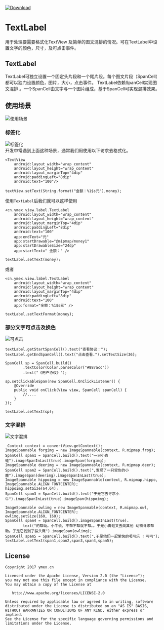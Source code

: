 [ ![Download](https://api.bintray.com/packages/ymex/maven/textlabel/images/download.svg) ](https://bintray.com/ymex/maven/textlabel/_latestVersion)

# TextLabel
用于处理要需要格式化TextView 及简单的图文混排的情况。可在TextLabel中设置文字的颜色，尺寸，及可点击事件。

## TextLabel

TextLabel可独立设置一个固定头片段和一个尾片段。每个图文片段（SpanCell）都可以独门设置颜色，图片，大小，点击事件。
TextLabel依赖SpanCell实现图文混排 。一个SpanCell由文字与一个图片组成，基于SpanCell可实现混排效果。 

## 使用场景
![使用场景](https://github.com/ymex/textlabel/blob/master/art/default.png)
### 标签化
![标签化](https://github.com/ymex/textlabel/blob/master/art/textlabel.png)
<br>开发中常遇到上面这种场景，通常我们用使用以下访求去格式化。
```
<TextView
    android:layout_width="wrap_content"
    android:layout_height="wrap_content"
    android:layout_marginTop="4dip"
    android:paddingLeft="8dip"
    android:text="100"/>

textView.setText(String.format("金额：%1$s元"),money);

```
使用`TextLabel`后我们就可以这样使用
```
<cn.ymex.view.label.TextLabel
    android:layout_width="wrap_content"
    android:layout_height="wrap_content"
    android:layout_marginTop="4dip"
    android:paddingLeft="8dip"
    android:text="100"
    app:endText="元"
    app:startDrawable="@mipmap/money1"
    app:startDrawableSize="24dp"
    app:startText=" 金额：" />
    
textLabel.setText(money);
```
或者

```
<cn.ymex.view.label.TextLabel
    android:layout_width="wrap_content"
    android:layout_height="wrap_content"
    android:layout_marginTop="4dip"
    android:paddingLeft="8dip"
    android:text="100"
    app:format="金额：%1$s元" />
    
textLabel.setTextFormat(money);
```

### 部分文字可点击及换色

![可点击](https://github.com/ymex/textlabel/blob/master/art/click.png)
```
textLabel.getStartSpanCell().text("查看协议：");
textLabel.getEndSpanCell().text("点击查看.").setTextSize(36);

SpanCell sp = SpanCell.build()
        .textColor(Color.parseColor("#887acc"))
        .text("《用户协议》");

sp.setClickableSpan(new SpanCell.OnClickListener() {
    @Override
    public void onClick(View view, SpanCell spanCell) {
        //....
    }
});

textLabel.setText(sp);
```


### 文字混排 
![文字混排](https://github.com/ymex/textlabel/blob/master/art/text_pic.png)


```
 Context context = convertView.getContext();
ImageSpannable forgimg = new ImageSpannable(context, R.mipmap.frog);
SpanCell span1 = SpanCell.build().text("一只小青蛙").imageSpanInLast(true).imageSpan(forgimg);
ImageSpannable deerimg = new ImageSpannable(context, R.mipmap.deer);
SpanCell span2 = SpanCell.build().text(",发现了一只受伤的小鹿").imageSpan(deerimg).imageSpanInLast(true);
ImageSpannable hippoimg = new ImageSpannable(context, R.mipmap.hippo, ImageSpannable.ALIGN_FONTCENTER);
hippoimg.setSize(64,64);
SpanCell span3 = SpanCell.build().text("于是它去寻求小牛").imageSpanInLast(true).imageSpan(hippoimg);

ImageSpannable owlimg = new ImageSpannable(context, R.mipmap.owl, ImageSpannable.ALIGN_FONTCENTER);
owlimg.setSize(160, 160);
SpanCell span4 = SpanCell.build().imageSpanInLast(true).
        text("的帮助。小牛说，不帮不帮就不帮。。于是小青蛙又去向其他 动物寻求帮助。于是它找到了猫头鹰").imageSpan(owlimg);
SpanCell span5 = SpanCell.build().text(",于是他们一起愉快的喝可乐 ！呵呵");
textLabel.setText(span1,span2,span3,span4,span5);
```

License
-------

    Copyright 2017 ymex.cn

    Licensed under the Apache License, Version 2.0 (the "License");
    you may not use this file except in compliance with the License.
    You may obtain a copy of the License at

       http://www.apache.org/licenses/LICENSE-2.0

    Unless required by applicable law or agreed to in writing, software
    distributed under the License is distributed on an "AS IS" BASIS,
    WITHOUT WARRANTIES OR CONDITIONS OF ANY KIND, either express or implied.
    See the License for the specific language governing permissions and
    limitations under the License.